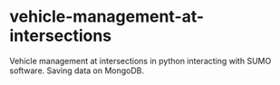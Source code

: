 # vehicle-management-at-intersections
Vehicle management at intersections in python interacting with SUMO software. Saving data on MongoDB.
